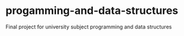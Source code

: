 # progamming-and-data-structures
Final project for university subject programming and data structures
